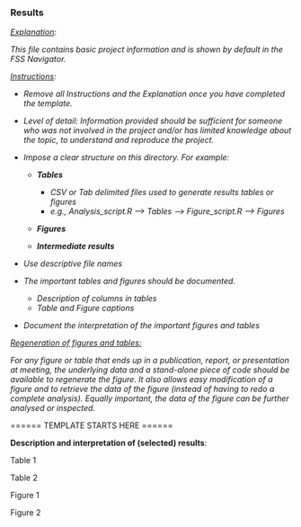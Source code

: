 ### Results





<u>*Explanation*</u>:

*This file contains basic project information and is shown by default in the FSS Navigator.*



*<u>Instructions</u>:* 

* *Remove all Instructions and the Explanation once you have completed the template.*

* *Level of detail: Information provided should be sufficient for someone who was not involved in the project and/or has limited knowledge about the topic,  to understand and reproduce the project.* 

  

* *Impose a clear structure on this directory. For example:* 

  * ***Tables***
    * *CSV or Tab delimited files used to generate results tables or figures*
    * *e.g., Analysis_script.R --> Tables --> Figure_script.R --> Figures*

  * ***Figures***

  * ***Intermediate results***

* *Use descriptive file names*

* *The important tables and figures should be documented.*

  * *Description of columns in tables*
  * *Table and Figure captions*

* *Document the interpretation of the important figures and tables*

  

*<u>Regeneration of figures and tables:</u>* 

*For any figure or table that ends up in a publication, report, or presentation at meeting, the underlying data and a stand-alone piece of code should be available to regenerate the figure. It also allows easy modification of a figure and to retrieve the data of the figure (instead of having to redo a complete analysis). Equally important, the data of the figure can be further analysed or inspected.*



====== TEMPLATE STARTS HERE ======



**Description and interpretation of (selected) results**:

Table 1

Table 2



Figure 1

Figure 2
